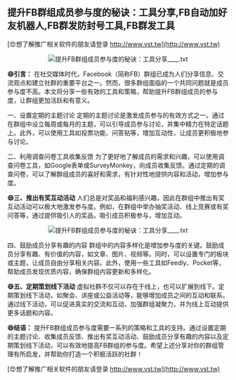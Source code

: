 ## **提升FB群组成员参与度的秘诀：工具分享,FB自动加好友机器人,FB群发防封号工具,FB群发工具**

[😍想了解推广相关软件的朋友请登录 http://www.vst.tw](http://www.vst.tw)

 <center><img src="https://vst.tw/MP4/tuiguang/png/6.png" alt="提升FB群组成员参与度的秘诀：工具分享____.txt"></center>

**😄引言：**
在社交媒体时代，Facebook（简称FB）群组已成为人们分享信息、交流观点和建立社群的重要平台之一。然而，很多群组面临的一个共同问题就是成员参与度不高。本文将分享一些有效的工具和策略，帮助提升FB群组成员的参与度，让群组更加活跃和有意义。

一、设置定期的主题讨论
定期的主题讨论是激发成员参与的有效方式之一。通过在群组中设立每周或每月的主题，可以引导成员参与讨论，并集中精力在特定话题上。此外，可以使用工具如投票功能、问答贴等，增加互动性，让成员更积极地参与讨论。

二、利用调查问卷工具收集反馈
为了更好地了解成员的需求和兴趣，可以使用调查问卷工具，如Google表单或SurveyMonkey，向成员收集反馈。通过定期的调查问卷，可以了解群组成员的喜好和需求，有针对性地提供内容和活动，增加参与度。

**😄三、推出有奖互动活动**
人们总是对奖品和福利感兴趣，因此在群组中推出有奖互动活动可以极大地激发参与度。例如，在群组中举办抽奖活动、线上竞赛或有奖问答等，通过提供吸引人的奖品，吸引成员积极参与，增加互动。

 <center><img src="https://vst.tw/MP4/tuiguang/png/2.png" alt="提升FB群组成员参与度的秘诀：工具分享____.txt"></center>

四、鼓励成员分享有趣的内容
群组中的内容多样化是增加参与度的关键。鼓励成员分享有趣、有价值的内容，如文章、图片、视频等。同时，可以设置专门的板块或主题，让成员自由分享相关内容。此外，使用一些工具如Feedly、Pocket等，帮助成员发现优质内容，确保群组内容更新和多样化。

**😄五、定期策划线下活动**
虚拟社群不仅可以存在于线上，也可以扩展到线下。定期策划线下活动，如聚会、讲座或公益活动等，能够增加成员之间的互动和联系。通过线下活动，可以促进真实的交流和互动，加强群组凝聚力，并为线上互动提供更多话题和内容。

**😄结语：**
提升FB群组成员参与度需要一系列的策略和工具的支持。通过设置定期的主题讨论、收集成员反馈、推出有奖互动活动、鼓励成员分享有趣的内容以及定期策划线下活动，可以有效地提高FB群组的参与度。希望上述分享对你的群组管理有所启发，并帮助你打造一个积极活跃的社群！

[😍想了解推广相关软件的朋友请登录 http://www.vst.tw](http://www.vst.tw)



